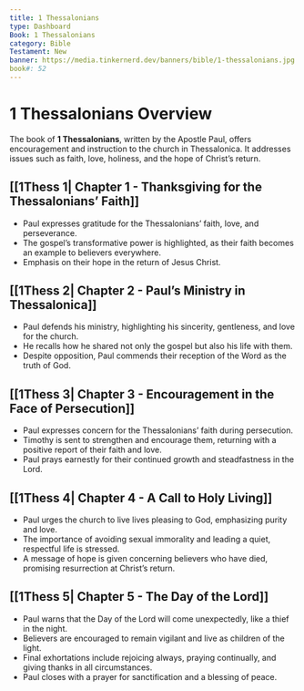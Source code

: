 ```yaml
---
title: 1 Thessalonians
type: Dashboard
Book: 1 Thessalonians
category: Bible
Testament: New
banner: https://media.tinkernerd.dev/banners/bible/1-thessalonians.jpg
book#: 52
---
```


# 1 Thessalonians Overview

The book of **1 Thessalonians**, written by the Apostle Paul, offers encouragement and instruction to the church in Thessalonica. It addresses issues such as faith, love, holiness, and the hope of Christ’s return.

## [[1Thess 1| Chapter 1 - Thanksgiving for the Thessalonians’ Faith]]
- Paul expresses gratitude for the Thessalonians’ faith, love, and perseverance.
- The gospel’s transformative power is highlighted, as their faith becomes an example to believers everywhere.
- Emphasis on their hope in the return of Jesus Christ.

## [[1Thess 2| Chapter 2 - Paul’s Ministry in Thessalonica]]
- Paul defends his ministry, highlighting his sincerity, gentleness, and love for the church.
- He recalls how he shared not only the gospel but also his life with them.
- Despite opposition, Paul commends their reception of the Word as the truth of God.

## [[1Thess 3| Chapter 3 - Encouragement in the Face of Persecution]]
- Paul expresses concern for the Thessalonians’ faith during persecution.
- Timothy is sent to strengthen and encourage them, returning with a positive report of their faith and love.
- Paul prays earnestly for their continued growth and steadfastness in the Lord.

## [[1Thess 4| Chapter 4 - A Call to Holy Living]]
- Paul urges the church to live lives pleasing to God, emphasizing purity and love.
- The importance of avoiding sexual immorality and leading a quiet, respectful life is stressed.
- A message of hope is given concerning believers who have died, promising resurrection at Christ’s return.

## [[1Thess 5| Chapter 5 - The Day of the Lord]]
- Paul warns that the Day of the Lord will come unexpectedly, like a thief in the night.
- Believers are encouraged to remain vigilant and live as children of the light.
- Final exhortations include rejoicing always, praying continually, and giving thanks in all circumstances.
- Paul closes with a prayer for sanctification and a blessing of peace.

